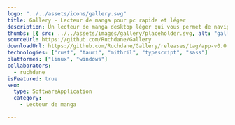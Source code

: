 ```yaml
---
logo: "../../assets/icons/gallery.svg"
title: Gallery - Lecteur de manga pour pc rapide et léger
description: Un lecteur de manga desktop léger qui vous permet de naviger votre médiathéque de manga, manwa, ou webcommic avec une interface intuitif et ultra rapide.
thumbs: [{ src: ../../assets/images/gallery/placeholder.svg, alt: "gallery" }]
sourceUrl: https://github.com/Ruchdane/Gallery
downloadUrl: https://github.com/Ruchdane/Gallery/releases/tag/app-v0.0.2
technologies: ["rust", "tauri", "mithril", "typescript", "sass"]
platformes: ["linux", "windows"]
collaborators:
  - ruchdane
isFeatured: true
seo:
  type: SoftwareApplication
  category: 
    - Lecteur de manga

---
```

